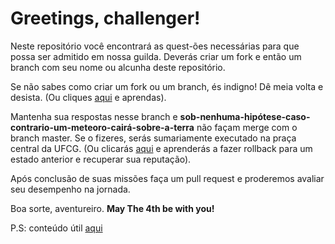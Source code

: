 <h1>Greetings, challenger!</h1>

Neste repositório você encontrará as quest-ões necessárias para que possa ser admitido em nossa guilda. 
Deverás criar um fork e então um branch com seu nome ou alcunha deste repositório.

Se não sabes como criar um fork ou um branch, és indigno! Dê meia volta e desista.
(Ou cliques [aqui](http://pythonclub.com.br/como-fazer-fork-clone-push-pull-request-no-github.html) e aprendas). 

Mantenha sua respostas nesse branch e **sob-nenhuma-hipótese-caso-contrario-um-meteoro-cairá-sobre-a-terra** não façam merge com o branch master. Se o fizeres, serás sumariamente executado na praça central da UFCG.
(Ou clicarás [aqui](https://git-scm.com/blog/2010/03/02/undoing-merges.html) e aprenderás a fazer rollback para um estado anterior e recuperar sua reputação).

Após conclusão de suas missões faça um pull request e proderemos avaliar seu desempenho na jornada.

Boa sorte, aventureiro.
**May The 4th be with you!**

P.S: conteúdo útil [aqui](https://drive.google.com/drive/folders/0B_GydWLdj9t-OHY1RjJXeWllUEU)